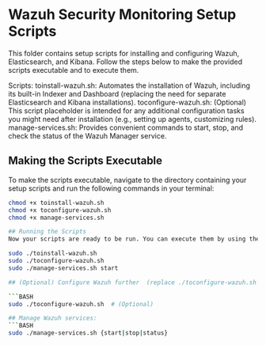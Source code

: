 # Wazuh Security Monitoring Setup Scripts

This folder contains setup scripts for installing and configuring Wazuh, Elasticsearch, and Kibana. Follow the steps below to make the provided scripts executable and to execute them.

Scripts:
toinstall-wazuh.sh: Automates the installation of Wazuh, including its built-in Indexer and Dashboard (replacing the need for separate Elasticsearch and Kibana installations).
toconfigure-wazuh.sh: (Optional) This script placeholder is intended for any additional configuration tasks you might need after installation (e.g., setting up agents, customizing rules).
manage-services.sh: Provides convenient commands to start, stop, and check the status of the Wazuh Manager service.

## Making the Scripts Executable

To make the scripts executable, navigate to the directory containing your setup scripts and run the following commands in your terminal:

```BASH
chmod +x toinstall-wazuh.sh
chmod +x toconfigure-wazuh.sh
chmod +x manage-services.sh

## Running the Scripts
Now your scripts are ready to be run. You can execute them by using the following commands:

sudo ./toinstall-wazuh.sh
sudo ./toconfigure-wazuh.sh
sudo ./manage-services.sh start

## (Optional) Configure Wazuh further  (replace ./toconfigure-wazuh.sh with your actual configuration script if you have one)

```BASH
sudo ./toconfigure-wazuh.sh  # (Optional)

## Manage Wazuh services:
```BASH
sudo ./manage-services.sh {start|stop|status}
